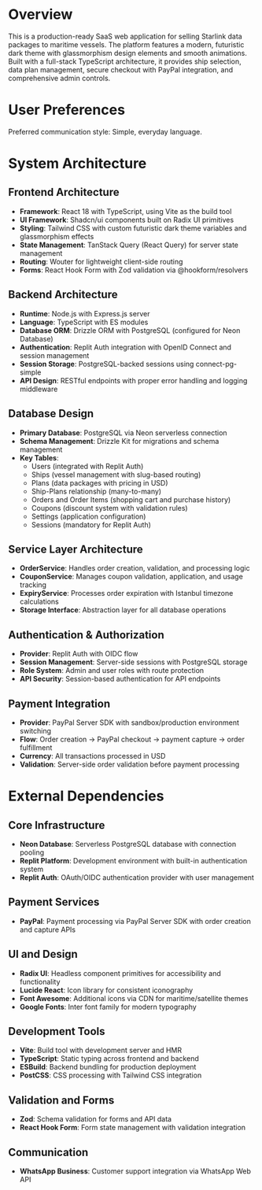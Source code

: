 # Overview

This is a production-ready SaaS web application for selling Starlink data packages to maritime vessels. The platform features a modern, futuristic dark theme with glassmorphism design elements and smooth animations. Built with a full-stack TypeScript architecture, it provides ship selection, data plan management, secure checkout with PayPal integration, and comprehensive admin controls.

# User Preferences

Preferred communication style: Simple, everyday language.

# System Architecture

## Frontend Architecture
- **Framework**: React 18 with TypeScript, using Vite as the build tool
- **UI Framework**: Shadcn/ui components built on Radix UI primitives
- **Styling**: Tailwind CSS with custom futuristic dark theme variables and glassmorphism effects
- **State Management**: TanStack Query (React Query) for server state management
- **Routing**: Wouter for lightweight client-side routing
- **Forms**: React Hook Form with Zod validation via @hookform/resolvers

## Backend Architecture
- **Runtime**: Node.js with Express.js server
- **Language**: TypeScript with ES modules
- **Database ORM**: Drizzle ORM with PostgreSQL (configured for Neon Database)
- **Authentication**: Replit Auth integration with OpenID Connect and session management
- **Session Storage**: PostgreSQL-backed sessions using connect-pg-simple
- **API Design**: RESTful endpoints with proper error handling and logging middleware

## Database Design
- **Primary Database**: PostgreSQL via Neon serverless connection
- **Schema Management**: Drizzle Kit for migrations and schema management
- **Key Tables**:
  - Users (integrated with Replit Auth)
  - Ships (vessel management with slug-based routing)
  - Plans (data packages with pricing in USD)
  - Ship-Plans relationship (many-to-many)
  - Orders and Order Items (shopping cart and purchase history)
  - Coupons (discount system with validation rules)
  - Settings (application configuration)
  - Sessions (mandatory for Replit Auth)

## Service Layer Architecture
- **OrderService**: Handles order creation, validation, and processing logic
- **CouponService**: Manages coupon validation, application, and usage tracking
- **ExpiryService**: Processes order expiration with Istanbul timezone calculations
- **Storage Interface**: Abstraction layer for all database operations

## Authentication & Authorization
- **Provider**: Replit Auth with OIDC flow
- **Session Management**: Server-side sessions with PostgreSQL storage
- **Role System**: Admin and user roles with route protection
- **API Security**: Session-based authentication for API endpoints

## Payment Integration
- **Provider**: PayPal Server SDK with sandbox/production environment switching
- **Flow**: Order creation → PayPal checkout → payment capture → order fulfillment
- **Currency**: All transactions processed in USD
- **Validation**: Server-side order validation before payment processing

# External Dependencies

## Core Infrastructure
- **Neon Database**: Serverless PostgreSQL database with connection pooling
- **Replit Platform**: Development environment with built-in authentication system
- **Replit Auth**: OAuth/OIDC authentication provider with user management

## Payment Services
- **PayPal**: Payment processing via PayPal Server SDK with order creation and capture APIs

## UI and Design
- **Radix UI**: Headless component primitives for accessibility and functionality
- **Lucide React**: Icon library for consistent iconography
- **Font Awesome**: Additional icons via CDN for maritime/satellite themes
- **Google Fonts**: Inter font family for modern typography

## Development Tools
- **Vite**: Build tool with development server and HMR
- **TypeScript**: Static typing across frontend and backend
- **ESBuild**: Backend bundling for production deployment
- **PostCSS**: CSS processing with Tailwind CSS integration

## Validation and Forms
- **Zod**: Schema validation for forms and API data
- **React Hook Form**: Form state management with validation integration

## Communication
- **WhatsApp Business**: Customer support integration via WhatsApp Web API
